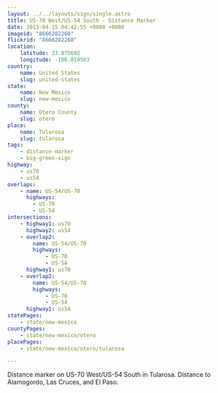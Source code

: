 ```yaml
---
layout: ../../layouts/sign/single.astro
title: US-70 West/US-54 South - Distance Marker
date: 2013-04-15 04:42:55 +0000 +0000
imageid: "8666282260"
flickrid: "8666282260"
location:
    latitude: 33.075692
    longitude: -106.019503
country:
    name: United States
    slug: united-states
state:
    name: New Mexico
    slug: new-mexico
county:
    name: Otero County
    slug: otero
place:
    name: Tularosa
    slug: tularosa
tags:
    - distance-marker
    - big-green-sign
highway:
    - us70
    - us54
overlaps:
    - name: US-54/US-70
      highways:
        - US-70
        - US-54
intersections:
    - highway1: us70
      highway2: us54
    - overlap2:
        name: US-54/US-70
        highways:
            - US-70
            - US-54
      highway1: us70
    - overlap2:
        name: US-54/US-70
        highways:
            - US-70
            - US-54
      highway1: us54
statePages:
    - state/new-mexico
countyPages:
    - state/new-mexico/otero
placePages:
    - state/new-mexico/otero/tularosa

---
```

Distance marker on US-70 West/US-54 South in Tularosa.  Distance to Alamogordo, Las Cruces, and El Paso.
